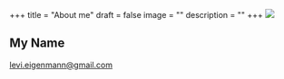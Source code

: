 +++
title = "About me"
draft = false
image = ""
description = ""
+++
![](/img/default-author.jpg)

## My Name

levi.eigenmann@gmail.com
